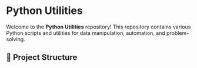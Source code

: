 # Python Utilities  

Welcome to the **Python Utilities** repository! This repository contains various Python scripts and utilities for data manipulation, automation, and problem-solving.  

## 📁 Project Structure
